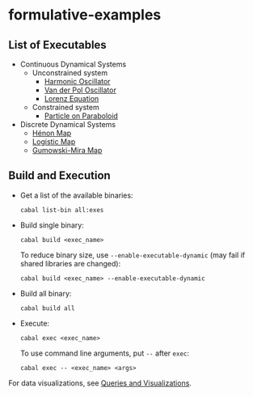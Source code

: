 # formulative-examples

## List of Executables

- Continuous Dynamical Systems
  - Unconstrained system
    - [Harmonic Oscillator](equations/harmonic-oscillator/)
    - [Van der Pol Oscillator](equations/van-der-pol-oscillator/)
    - [Lorenz Equation](equations/lorenz/)
  - Constrained system
    - [Particle on Paraboloid](equations/particle-on-paraboloid/)
- Discrete Dynamical Systems
  - [Hénon Map](equations/henon-map/)
  - [Logistic Map](equations/logistic-map/)
  - [Gumowski-Mira Map](equations/gumowski-mira-map/)

## Build and Execution

- Get a list of the available binaries:

  ```
  cabal list-bin all:exes
  ```

- Build single binary:

  ```
  cabal build <exec_name>
  ```

  To reduce binary size, use `--enable-executable-dynamic` (may fail if shared libraries are changed):

  ```
  cabal build <exec_name> --enable-executable-dynamic
  ```

- Build all binary:

  ```
  cabal build all
  ```

- Execute:

  ```
  cabal exec <exec_name>
  ```

  To use command line arguments, put `--` after `exec`:

  ```
  cabal exec -- <exec_name> <args>
  ```

For data visualizations, see [Queries and Visualizations](visualization-scripts/README.md).